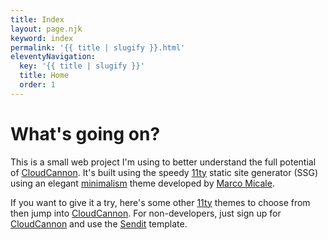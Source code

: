 ```yaml
---
title: Index
layout: page.njk
keyword: index
permalink: '{{ title | slugify }}.html'
eleventyNavigation:
  key: '{{ title | slugify }}'
  title: Home
  order: 1
---
```

# What's going on?

This is a small web project I'm using to better understand the full potential of <a target="_blank" rel="noopener" href="https://cloudcannon.com">CloudCannon</a>. It's built using the speedy <a target="_blank" rel="noopener" href="https://www.11ty.dev/">11ty</a> static site generator (SSG) using an elegant <a target="_blank" rel="noopener" href="https://github.com/MarcoMicale/Minimalism">minimalism</a> theme developed by&nbsp;<a target="_blank" rel="noopener" href="https://github.com/MarcoMicale">Marco Micale</a>.

If you want to give it a try, here's some other <a target="_blank" rel="noopener" href="https://www.11ty.dev">11ty</a> themes to choose from then jump into <a target="_blank" rel="noopener" href="https://app.cloudcannon.com/register?trial=cc_standard">CloudCannon</a>. For non-developers, just sign up for <a target="_blank" rel="noopener" href="https://app.cloudcannon.com/register?trial=cc_standard">CloudCannon</a> and use the <a target="_blank" rel="noopener" href="https://github.com/CloudCannon/sendit-eleventy-template">Sendit</a> template.